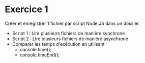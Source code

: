# Exercice 1

Créer et enregistrer 1 fichier par script Node.JS dans un dossier.

- Script 1 : Lire plusieurs fichiers de manière synchrone
- Script 2 : Lire plusieurs fichiers de manière asynchrone
- Comparer les temps d'exécution en utilisant
  - console.time();
  - console.timeEnd();